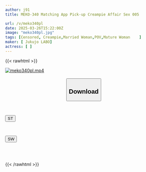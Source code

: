 ```yaml
---
author: j91
title: MEKO-340 Matching App Pick-up Creampie Affair Sex 005

url: /v/meko340pl
date: 2025-03-26T15:22:00Z
image: "meko340pl.jpg"
tags: [Censored, Creampie,Married Woman,POV,Mature Woman	]
maker: [ Jukujo LABO]
actress: [ ]
---
```



{{< rawhtml >}}

<div class="video" data-videoid="yxLVYDbD6McKw8">
    <a href="javascript:;">
        <img src="/v/meko340pl/meko340pl.jpg" width="WIDTH" height="HEIGHT" alt="meko340pl.mp4" loading="lazy">
    </a>
</div>

<script type="text/javascript" src="https://j91.asia/asset/on-demand-st.js"></script>

<br>
  <link rel="stylesheet" href="https://j91.asia/asset/bs5.css">
  
  <center>
  <button class="btn btn-primary" type="button" data-bs-toggle="collapse" data-bs-target=".multi-collapse" aria-expanded="false" aria-controls="multiCollapseExample1 multiCollapseExample2"><h2>Download</h2></button></center>
</p>
<div class="row">
  <div class="col">
    <div class="collapse multi-collapse" id="multiCollapseExample1">
      <div class="card card-body">
	      	      <br>
<div class="buttons">  
<p><a href="/v/meko340pl/st.html" target="_blank"><button class="btn-hover color-3"><i class="fa fa-download"></i> ST</button></a></p></div>
    </div>
  </div>
</div>
  <div class="col">
    <div class="collapse multi-collapse" id="multiCollapseExample2">
      <div class="card card-body">
	      <br>
<div class="buttons">
<p><a href="/v/meko340pl/sw.html" target="_blank"><button class="btn-hover color-2"><i class="fa fa-download"></i> SW</button></a></p></div>
<br><br>
      </div>
    </div>
  </div>
</div>

{{< /rawhtml >}}